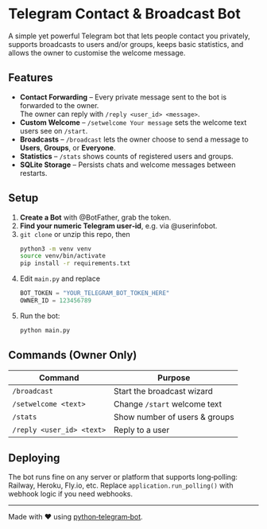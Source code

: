 # Telegram Contact & Broadcast Bot

A simple yet powerful Telegram bot that lets people contact you privately, supports
broadcasts to users and/or groups, keeps basic statistics, and allows the owner to
customise the welcome message.

## Features
* **Contact Forwarding** – Every private message sent to the bot is forwarded to the owner.  
  The owner can reply with `/reply <user_id> <message>`.
* **Custom Welcome** – `/setwelcome Your message` sets the welcome text users see on `/start`.
* **Broadcasts** – `/broadcast` lets the owner choose to send a message to **Users**, **Groups**, or **Everyone**.  
* **Statistics** – `/stats` shows counts of registered users and groups.
* **SQLite Storage** – Persists chats and welcome messages between restarts.

## Setup

1. **Create a Bot** with @BotFather, grab the token.
2. **Find your numeric Telegram user‑id**, e.g. via @userinfobot.
3. `git clone` or unzip this repo, then
   ```bash
   python3 -m venv venv
   source venv/bin/activate
   pip install -r requirements.txt
   ```
4. Edit `main.py` and replace  
   ```python
   BOT_TOKEN = "YOUR_TELEGRAM_BOT_TOKEN_HERE"
   OWNER_ID = 123456789
   ```
5. Run the bot:
   ```bash
   python main.py
   ```

## Commands (Owner Only)
| Command | Purpose |
|---------|---------|
| `/broadcast` | Start the broadcast wizard |
| `/setwelcome <text>` | Change `/start` welcome text |
| `/stats` | Show number of users & groups |
| `/reply <user_id> <text>` | Reply to a user |

## Deploying
The bot runs fine on any server or platform that supports long‑polling: Railway, Heroku, Fly.io, etc.
Replace `application.run_polling()` with webhook logic if you need webhooks.

---

Made with ❤️ using [python‑telegram‑bot](https://github.com/python-telegram-bot/python-telegram-bot).